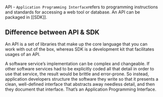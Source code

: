 API - `Application Programming Interface`refers to programming instructions and standards for accessing a web tool or database. An API can be packaged in [[SDK]]. 

## Difference between API & SDK

An API is a set of libraries that make up the core language that you can work with out of the box, whereas SDK is a development kit that facilitates usages of an API.


A software service’s implementation can be complex and changeable. If other software services had to be explicitly coded all that detail in order to use that service, the result would be brittle and error-prone. So instead, application developers structure the software they write so that it presents a clean, well-defined interface that abstracts away needless detail, and then they document that interface. That’s an Application Programming Interface.